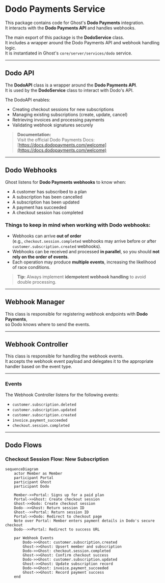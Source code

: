 # Dodo Payments Service

This package contains code for Ghost's **Dodo Payments** integration.  
It interacts with the **Dodo Payments API** and handles webhooks.

The main export of this package is the **DodoService** class.  
It includes a wrapper around the Dodo Payments API and webhook handling logic.  
It is instantiated in Ghost's `core/server/services/dodo` service.

---

## Dodo API

The **DodoAPI** class is a wrapper around the **Dodo Payments API**.  
It is used by the **DodoService** class to interact with Dodo's API.

The DodoAPI enables:

- Creating checkout sessions for new subscriptions
- Managing existing subscriptions (create, update, cancel)
- Retrieving invoices and processing payments
- Validating webhook signatures securely

> **Documentation:**  
> Visit the official Dodo Payments Docs: [https://docs.dodopayments.com/welcome](https://docs.dodopayments.com/welcome)

---

## Dodo Webhooks

Ghost listens for **Dodo Payments webhooks** to know when:

- A customer has subscribed to a plan
- A subscription has been cancelled
- A subscription has been updated
- A payment has succeeded
- A checkout session has completed

### Things to keep in mind when working with Dodo webhooks:

- Webhooks can arrive **out of order**  
  (e.g., `checkout.session.completed` webhooks may arrive before or after `customer.subscription.created` webhooks).
- Webhooks can be received and processed **in parallel**, so you should **not rely on the order of events**.
- Each operation may produce **multiple events**, increasing the likelihood of race conditions.

> **Tip:** Always implement **idempotent webhook handling** to avoid double processing.

---

## Webhook Manager

This class is responsible for registering webhook endpoints with **Dodo Payments**,  
so Dodo knows where to send the events.

---

## Webhook Controller

This class is responsible for handling the webhook events.  
It accepts the webhook event payload and delegates it to the appropriate handler based on the event type.

---

### Events

The Webhook Controller listens for the following events:

- `customer.subscription.deleted`
- `customer.subscription.updated`
- `customer.subscription.created`
- `invoice.payment_succeeded`
- `checkout.session.completed`

---

## Dodo Flows

### Checkout Session Flow: New Subscription

```mermaid
sequenceDiagram
    actor Member as Member
    participant Portal
    participant Ghost
    participant Dodo

    Member->>Portal: Signs up for a paid plan
    Portal->>Ghost: Create checkout session
    Ghost->>Dodo: Create checkout session
    Dodo-->>Ghost: Return session ID
    Ghost-->>Portal: Return session ID
    Portal->>Dodo: Redirect to checkout page
    Note over Portal: Member enters payment details in Dodo's secure checkout
    Dodo-->>Portal: Redirect to success URL
    
    par Webhook Events
        Dodo->>Ghost: customer.subscription.created
        Ghost->>Ghost: Upsert member and subscription
        Dodo->>Ghost: checkout.session.completed
        Ghost->>Ghost: Confirm checkout success
        Dodo->>Ghost: customer.subscription.updated
        Ghost->>Ghost: Update subscription record
        Dodo->>Ghost: invoice.payment_succeeded
        Ghost->>Ghost: Record payment success
    end
